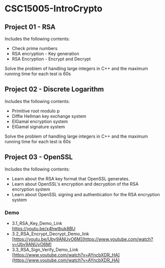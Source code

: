 # CSC15005-IntroCrypto
## Project 01 - RSA
Includes the following contents:
+ Check prime numbers
+ RSA encryption - Key generation
+ RSA Encryption - Encrypt and Decrypt  

Solve the problem of handling large integers in C++ and the maximum running time for each test is 60s
## Project 02 - Discrete Logarithm
Includes the following contents:
+ Primitive root modulo p
+ Diffie Hellman key exchange system
+ ElGamal encryption system
+ ElGamal signature system  


Solve the problem of handling large integers in C++ and the maximum running time for each test is 60s
## Project 03 - OpenSSL
Includes the following contents:
+ Learn about the RSA key format that OpenSSL generates.
+ Learn about OpenSSL's encryption and decryption of the RSA encryption system
+ Learn about OpenSSL signing and authentication for the RSA encryption system

### Demo 
+ 3.1_RSA_Key_Demo_Link  
[https://youtu.be/x4hwtbuk8BU ](https://www.youtube.com/watch?v=x4hwtbuk8BU)  
+ 3.2_RSA_Encrypt_Decrypt_Demo_link  
[https://youtu.be/Uby9ANUvO6M](https://www.youtube.com/watch?v=Uby9ANUvO6M)   
+ 3.3_RSA_Sign_Verify_Demo_Link  
[https://www.youtube.com/watch?v=AYncbXDR_HA](https://www.youtube.com/watch?v=AYncbXDR_HA)
